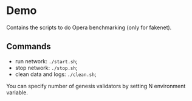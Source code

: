 # Demo

Contains the scripts to do Opera benchmarking (only for fakenet).

## Commands

  - run network: `./start.sh`;
  - stop network: `./stop.sh`;
  - clean data and logs: `./clean.sh`;

You can specify number of genesis validators by setting N environment variable.
